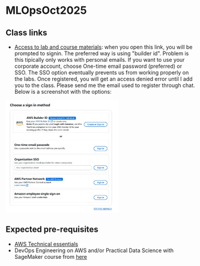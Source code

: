 # MLOpsOct2025

## Class links
- [Access to lab and course materials](https://us-east-1.student.classrooms.aws.training/class/ilt%231YqMAD3yhyaA1zh4hhq2Zp): when you open this link, you will be prompted to signin. The preferred way is using "builder id". Problem is this tipically only works with personal emails. If you want to use your corporate account, choose One-time email password (preferred) or SSO. The SSO option eventually prevents us from working properly on the labs. Once registered, you will get an access denied error until I add you to the class. Please send me the email used to register through chat. Below is a screenshot with the options:<br>
<img src="./lab-login.jpg" alt="login options" width="300" height="300"/>

## Expected pre-requisites
- [AWS Technical essentials](https://skillbuilder.aws/learn/K8C2FNZM6X/aws-technical-essentials/N7Q3SXQCDY)
- DevOps Engineering on AWS and/or Practical Data Science with SageMaker course from [here](https://aws.amazon.com/training/classroom/)
